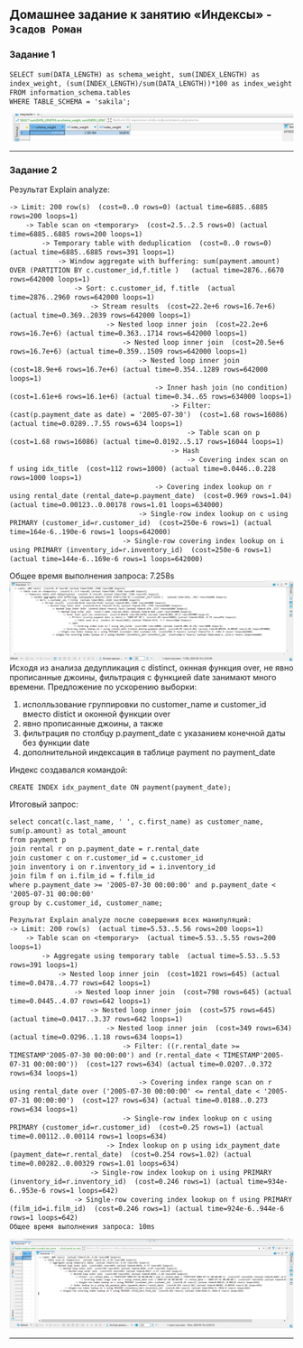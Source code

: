 Домашнее задание к занятию «Индексы» - `Эсадов Роман`
---
### Задание 1
```
SELECT sum(DATA_LENGTH) as schema_weight, sum(INDEX_LENGTH) as index_weight, (sum(INDEX_LENGTH)/sum(DATA_LENGTH))*100 as index_weight
FROM information_schema.tables
WHERE TABLE_SCHEMA = 'sakila';
```
![Задание 1](https://github.com/BeastieBoy93/sdb-homeworks/blob/sdbsql-24/SQL5_1.png)

---
### Задание 2
Результат Explain analyze:
```
-> Limit: 200 row(s)  (cost=0..0 rows=0) (actual time=6885..6885 rows=200 loops=1)
    -> Table scan on <temporary>  (cost=2.5..2.5 rows=0) (actual time=6885..6885 rows=200 loops=1)
        -> Temporary table with deduplication  (cost=0..0 rows=0) (actual time=6885..6885 rows=391 loops=1)
            -> Window aggregate with buffering: sum(payment.amount) OVER (PARTITION BY c.customer_id,f.title )   (actual time=2876..6670 rows=642000 loops=1)
                -> Sort: c.customer_id, f.title  (actual time=2876..2960 rows=642000 loops=1)
                    -> Stream results  (cost=22.2e+6 rows=16.7e+6) (actual time=0.369..2039 rows=642000 loops=1)
                        -> Nested loop inner join  (cost=22.2e+6 rows=16.7e+6) (actual time=0.363..1714 rows=642000 loops=1)
                            -> Nested loop inner join  (cost=20.5e+6 rows=16.7e+6) (actual time=0.359..1509 rows=642000 loops=1)
                                -> Nested loop inner join  (cost=18.9e+6 rows=16.7e+6) (actual time=0.354..1289 rows=642000 loops=1)
                                    -> Inner hash join (no condition)  (cost=1.61e+6 rows=16.1e+6) (actual time=0.34..65 rows=634000 loops=1)
                                        -> Filter: (cast(p.payment_date as date) = '2005-07-30')  (cost=1.68 rows=16086) (actual time=0.0289..7.55 rows=634 loops=1)
                                            -> Table scan on p  (cost=1.68 rows=16086) (actual time=0.0192..5.17 rows=16044 loops=1)
                                        -> Hash
                                            -> Covering index scan on f using idx_title  (cost=112 rows=1000) (actual time=0.0446..0.228 rows=1000 loops=1)
                                    -> Covering index lookup on r using rental_date (rental_date=p.payment_date)  (cost=0.969 rows=1.04) (actual time=0.00123..0.00178 rows=1.01 loops=634000)
                                -> Single-row index lookup on c using PRIMARY (customer_id=r.customer_id)  (cost=250e-6 rows=1) (actual time=164e-6..190e-6 rows=1 loops=642000)
                            -> Single-row covering index lookup on i using PRIMARY (inventory_id=r.inventory_id)  (cost=250e-6 rows=1) (actual time=144e-6..169e-6 rows=1 loops=642000)
```
Общее время выполнения запроса: 7.258s
![Задание 2.1](https://github.com/BeastieBoy93/sdb-homeworks/blob/sdbsql-24/SQL5_2.png)
Исходя из анализа дедупликация с distinct, окнная функция over, не явно прописанные джоины, фильтрация с функцией date занимают много времени.
Предложение по ускорению выборки:
1. исполльзование группировки по customer_name и customer_id вместо distict и оконной функции over
2. явно прописанные джоины, а также 
3. фильтрация по столбцу p.payment_date с указанием конечной даты без функции date
4. дополнительной индексация в таблице payment по payment_date

Индекс создавался командой:
```
CREATE INDEX idx_payment_date ON payment(payment_date);
```
Итоговый запрос:
```
select concat(c.last_name, ' ', c.first_name) as customer_name, sum(p.amount) as total_amount
from payment p
join rental r on p.payment_date = r.rental_date
join customer c on r.customer_id = c.customer_id
join inventory i on r.inventory_id = i.inventory_id
join film f on i.film_id = f.film_id
where p.payment_date >= '2005-07-30 00:00:00' and p.payment_date < '2005-07-31 00:00:00'
group by c.customer_id, customer_name;
```
```
Результат Explain analyze после совершения всех манипуляций:
-> Limit: 200 row(s)  (actual time=5.53..5.56 rows=200 loops=1)
    -> Table scan on <temporary>  (actual time=5.53..5.55 rows=200 loops=1)
        -> Aggregate using temporary table  (actual time=5.53..5.53 rows=391 loops=1)
            -> Nested loop inner join  (cost=1021 rows=645) (actual time=0.0478..4.77 rows=642 loops=1)
                -> Nested loop inner join  (cost=798 rows=645) (actual time=0.0445..4.07 rows=642 loops=1)
                    -> Nested loop inner join  (cost=575 rows=645) (actual time=0.0417..3.37 rows=642 loops=1)
                        -> Nested loop inner join  (cost=349 rows=634) (actual time=0.0296..1.18 rows=634 loops=1)
                            -> Filter: ((r.rental_date >= TIMESTAMP'2005-07-30 00:00:00') and (r.rental_date < TIMESTAMP'2005-07-31 00:00:00'))  (cost=127 rows=634) (actual time=0.0207..0.372 rows=634 loops=1)
                                -> Covering index range scan on r using rental_date over ('2005-07-30 00:00:00' <= rental_date < '2005-07-31 00:00:00')  (cost=127 rows=634) (actual time=0.0188..0.273 rows=634 loops=1)
                            -> Single-row index lookup on c using PRIMARY (customer_id=r.customer_id)  (cost=0.25 rows=1) (actual time=0.00112..0.00114 rows=1 loops=634)
                        -> Index lookup on p using idx_payment_date (payment_date=r.rental_date)  (cost=0.254 rows=1.02) (actual time=0.00282..0.00329 rows=1.01 loops=634)
                    -> Single-row index lookup on i using PRIMARY (inventory_id=r.inventory_id)  (cost=0.246 rows=1) (actual time=934e-6..953e-6 rows=1 loops=642)
                -> Single-row covering index lookup on f using PRIMARY (film_id=i.film_id)  (cost=0.246 rows=1) (actual time=924e-6..944e-6 rows=1 loops=642)
Общее время выполнения запроса: 10ms
```
![Задание 2.2](https://github.com/BeastieBoy93/sdb-homeworks/blob/sdbsql-24/SQL5_3.png)

---
